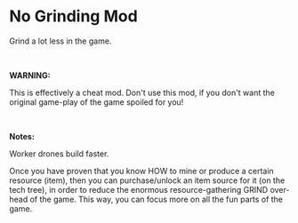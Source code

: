 # No Grinding Mod
Grind a lot less in the game.

<br>

**WARNING:**

This is effectively a cheat mod. Don't use this mod, if you don't want the original game-play of the game spoiled for you!

<br>

**Notes:**

Worker drones build faster.

Once you have proven that you know HOW to mine or produce a certain resource (item), then you can purchase/unlock an item source for it (on the tech tree), in order to reduce the enormous resource-gathering GRIND over-head of the game. This way, you can focus more on all the fun parts of the game.
